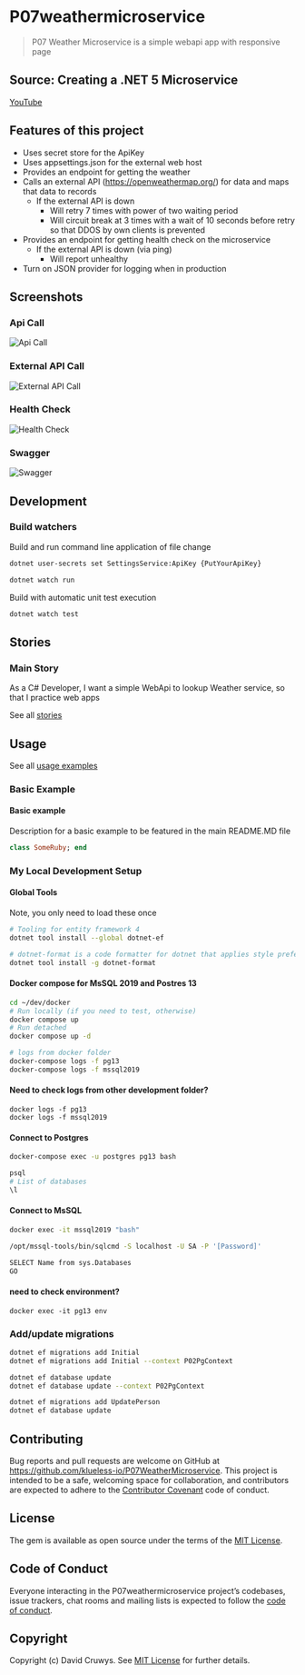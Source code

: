 # P07weathermicroservice

> P07 Weather Microservice is a simple webapi app with responsive page

## Source: Creating a .NET 5 Microservice

[YouTube](https://www.youtube.com/watch?v=MIJJCR3ndQQ&t=2164s)

## Features of this project

- Uses secret store for the ApiKey
- Uses appsettings.json for the external web host
- Provides an endpoint for getting the weather
- Calls an external API (https://openweathermap.org/) for data and maps that data to records
  - If the external API is down
    - Will retry 7 times with power of two waiting period
    - Will circuit break at 3 times with a wait of 10 seconds before retry so that DDOS by own clients is prevented
- Provides an endpoint for getting health check on the microservice
  - If the external API is down (via ping)
    - Will report unhealthy
- Turn on JSON provider for logging when in production

## Screenshots

### Api Call

![Api Call](shot1.png)

### External API Call

![External API Call](shot2.png)

### Health Check

![Health Check](shot3.png)

### Swagger

![Swagger](shot4.png)

## Development

### Build watchers

Build and run command line application of file change

```bash
dotnet user-secrets set SettingsService:ApiKey {PutYourApiKey}

dotnet watch run
```

Build with automatic unit test execution

```bash
dotnet watch test
```

## Stories

### Main Story

As a C# Developer, I want a simple WebApi to lookup Weather service, so that I practice web apps

See all [stories](./STORIES.md)

## Usage

See all [usage examples](./USAGE.md)

### Basic Example

#### Basic example

Description for a basic example to be featured in the main README.MD file

```ruby
class SomeRuby; end
```

### My Local Development Setup

#### Global Tools

Note, you only need to load these once

```bash
# Tooling for entity framework 4
dotnet tool install --global dotnet-ef

# dotnet-format is a code formatter for dotnet that applies style preferences to a project or solution
dotnet tool install -g dotnet-format

```

#### Docker compose for MsSQL 2019 and Postres 13

```bash
cd ~/dev/docker
# Run locally (if you need to test, otherwise)
docker compose up
# Run detached
docker compose up -d

# logs from docker folder
docker-compose logs -f pg13
docker-compose logs -f mssql2019
```

#### Need to check logs from other development folder?

```
docker logs -f pg13
docker logs -f mssql2019
```

#### Connect to Postgres

```bash
docker-compose exec -u postgres pg13 bash

psql
# List of databases
\l
```

#### Connect to MsSQL

```bash
docker exec -it mssql2019 "bash"

/opt/mssql-tools/bin/sqlcmd -S localhost -U SA -P '[Password]'

SELECT Name from sys.Databases
GO
```

#### need to check environment?

```
docker exec -it pg13 env
```

### Add/update migrations

```bash
dotnet ef migrations add Initial
dotnet ef migrations add Initial --context P02PgContext

dotnet ef database update
dotnet ef database update --context P02PgContext

dotnet ef migrations add UpdatePerson
dotnet ef database update
```

## Contributing

Bug reports and pull requests are welcome on GitHub at https://github.com/klueless-io/P07WeatherMicroservice. This project is intended to be a safe, welcoming space for collaboration, and contributors are expected to adhere to the [Contributor Covenant](http://contributor-covenant.org) code of conduct.

## License

The gem is available as open source under the terms of the [MIT License](https://opensource.org/licenses/MIT).

## Code of Conduct

Everyone interacting in the P07weathermicroservice project’s codebases, issue trackers, chat rooms and mailing lists is expected to follow the [code of conduct](https://github.com/klueless-io/P07WeatherMicroservice/blob/master/CODE_OF_CONDUCT.md).

## Copyright

Copyright (c) David Cruwys. See [MIT License](LICENSE.txt) for further details.
